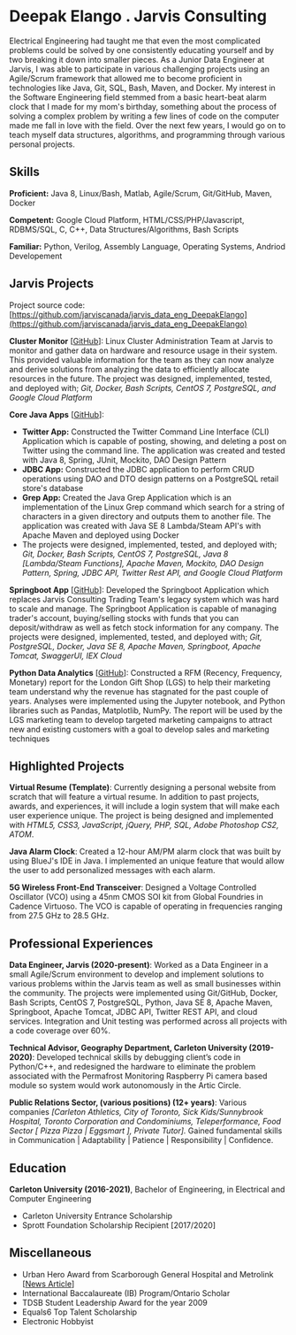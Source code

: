 # Deepak Elango . Jarvis Consulting

Electrical Engineering had taught me that even the most complicated problems could be solved by one consistently educating yourself and by two breaking it down into smaller pieces. As a Junior Data Engineer at Jarvis, I was able to participate in various challenging projects using an Agile/Scrum framework that allowed me to become proficient in technologies like Java, Git, SQL, Bash, Maven, and Docker. My interest in the Software Engineering field stemmed from a basic heart-beat alarm clock that I made for my mom's birthday, something about the process of solving a complex problem by writing a few lines of code on the computer made me fall in love with the field. Over the next few years, I would go on to teach myself data structures, algorithms, and programming through various personal projects.

## Skills

**Proficient:** Java 8, Linux/Bash, Matlab, Agile/Scrum, Git/GitHub, Maven, Docker

**Competent:** Google Cloud Platform, HTML/CSS/PHP/Javascript, RDBMS/SQL, C, C++, Data Structures/Algorithms, Bash Scripts

**Familiar:** Python, Verilog, Assembly Language, Operating Systems, Andriod Developement

## Jarvis Projects

Project source code: [https://github.com/jarviscanada/jarvis_data_eng_DeepakElango](https://github.com/jarviscanada/jarvis_data_eng_DeepakElango)


**Cluster Monitor** [[GitHub](https://github.com/jarviscanada/jarvis_data_eng_DeepakElango/tree/master/linux_sql)]: Linux Cluster Administration Team at Jarvis to monitor and gather data on hardware and resource usage in their system. This provided valuable information for the team as they can now analyze and derive solutions from analyzing the data to efficiently allocate resources in the future. The project was designed, implemented, tested, and deployed with; *Git, Docker, Bash Scripts, CentOS 7, PostgreSQL, and Google Cloud Platform*

**Core Java Apps** [[GitHub](https://github.com/jarviscanada/jarvis_data_eng_DeepakElango/tree/master/core_java)]:
      
  - **Twitter App:** Constructed the Twitter Command Line Interface (CLI) Application which is capable of posting, showing, and deleting a post on Twitter using the command line. The application was created and tested with Java 8, Spring, JUnit, Mockito, DAO Design Pattern
  - **JDBC App:** Constructed the JDBC application to perform CRUD operations using DAO and DTO design patterns on a PostgreSQL retail store's database
  - **Grep App:** Created the Java Grep Application which is an implementation of the Linux Grep command which search for a string of characters in a given directory and outputs them to another file. The application was created with Java SE 8 Lambda/Steam API's with Apache Maven and deployed using Docker
  - The projects were designed, implemented, tested, and deployed with; *Git, Docker, Bash Scripts, CentOS 7, PostgreSQL, Java 8 [Lambda/Steam Functions], Apache Maven, Mockito, DAO Design Pattern, Spring, JDBC API, Twitter Rest API, and Google Cloud Platform*

**Springboot App** [[GitHub](https://github.com/jarviscanada/jarvis_data_eng_DeepakElango/tree/master/springboot)]: Developed the Springboot Application which replaces Jarvis Consulting Trading Team's legacy system which was hard to scale and manage. The Springboot Application is capable of managing trader's account, buying/selling stocks with funds that you can deposit/withdraw as well as fetch stock information for any company. The projects were designed, implemented, tested, and deployed with; *Git, PostgreSQL, Docker, Java SE 8, Apache Maven, Springboot, Apache Tomcat, SwaggerUI, IEX Cloud*

**Python Data Analytics** [[GitHub](https://github.com/jarviscanada/jarvis_data_eng_DeepakElango/tree/master/python_data_anlytics)]: Constructed a RFM (Recency, Frequency, Monetary) report for the London Gift Shop (LGS) to help their marketing team understand why the revenue has stagnated for the past couple of years. Analyses were implemented using the Jupyter notebook, and Python libraries such as Pandas, Matplotlib, NumPy. The report will be used by the LGS marketing team to develop targeted marketing campaigns to attract new and existing customers with a goal to develop sales and marketing techniques


## Highlighted Projects
**Virtual Resume (Template)**: Currently designing a personal website from scratch that will feature a virtual resume. In addition to past projects, awards, and experiences, it will include a login system that will make each user experience unique. The project is being designed and implemented with *HTML5, CSS3, JavaScript, jQuery, PHP, SQL, Adobe Photoshop CS2, ATOM*.

**Java Alarm Clock**: Created a 12-hour AM/PM alarm clock that was built by using BlueJ's IDE in Java. I implemented an unique feature that would allow the user to add personalized messages with each alarm.

**5G Wireless Front-End Transceiver**: Designed a Voltage Controlled Oscillator (VCO) using a 45nm CMOS SOI kit from Global Foundries in Cadence Virtuoso. The VCO is capable of operating in frequencies ranging from 27.5 GHz to 28.5 GHz.


## Professional Experiences

**Data Engineer, Jarvis (2020-present)**: Worked as a Data Engineer in a small Agile/Scrum environment to develop and implement solutions to various problems within the Jarvis team as well as small businesses within the community. The projects were implemented using Git/GitHub, Docker, Bash Scripts, CentOS 7, PostgreSQL, Python, Java SE 8, Apache Maven, Springboot, Apache Tomcat, JDBC API, Twitter REST API, and cloud services. Integration and Unit testing was performed across all projects with a code coverage over 60%.

**Technical Advisor, Geography Department, Carleton University (2019-2020)**: Developed technical skills by debugging client’s code in Python/C++, and redesigned the hardware to eliminate the problem associated with the Permafrost Monitoring Raspberry Pi camera based module so system would work autonomously in the Artic Circle.

**Public Relations Sector, (various positions) (12+ years)**:  Various companies *[Carleton Athletics, City of Toronto, Sick Kids/Sunnybrook Hospital, Toronto Corporation and Condominiums, Teleperformance, Food Sector [ Pizza Pizza | Eggsmart ], Private Tutor].* Gained fundamental skills in Communication | Adaptability | Patience | Responsibility | Confidence.


## Education
**Carleton University (2016-2021)**, Bachelor of Engineering, in Electrical and Computer Engineering
- Carleton University Entrance Scholarship
- Sprott Foundation Scholarship Recipient [2017/2020]


## Miscellaneous
- Urban Hero Award from Scarborough General Hospital and Metrolink [[News Article](https://www.toronto.com/news-story/4928035-recipients-of-2014-scarborough-urban-hero-awards-honoured/)]
- International Baccalaureate (IB) Program/Ontario Scholar
- TDSB Student Leadership Award for the year 2009
- Equals6 Top Talent Scholarship
- Electronic Hobbyist
